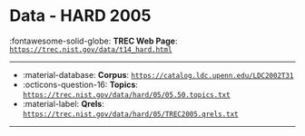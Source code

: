# Data - HARD 2005 

:fontawesome-solid-globe: **TREC Web Page**: [`https://trec.nist.gov/data/t14_hard.html`](https://trec.nist.gov/data/t14_hard.html)

---

- :material-database: **Corpus**: [`https://catalog.ldc.upenn.edu/LDC2002T31`](https://catalog.ldc.upenn.edu/LDC2002T31)
- :octicons-question-16: **Topics**: [`https://trec.nist.gov/data/hard/05/05.50.topics.txt`](https://trec.nist.gov/data/hard/05/05.50.topics.txt)
- :material-label: **Qrels**: [`https://trec.nist.gov/data/hard/05/TREC2005.qrels.txt`](https://trec.nist.gov/data/hard/05/TREC2005.qrels.txt)


---

